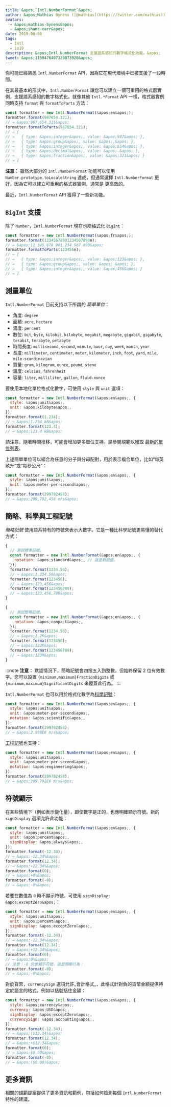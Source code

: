 ```yaml
---
title: &apos;`Intl.NumberFormat`&apos;
author: &apos;Mathias Bynens ([@mathias](https://twitter.com/mathias)) 與 Shane F. Carr&apos;
avatars:
  - &apos;mathias-bynens&apos;
  - &apos;shane-carr&apos;
date: 2019-08-08
tags:
  - Intl
  - io19
description: &apos;Intl.NumberFormat 支援語系感知的數字格式化功能。&apos;
tweet: &apos;1159476407329873920&apos;
---
```

你可能已經熟悉 `Intl.NumberFormat` API，因為它在現代環境中已被支援了一段時間。

<feature-support chrome="24"
                 firefox="29"
                 safari="10"
                 nodejs="0.12"
                 babel="yes"></feature-support>

在其最基本的形式中，`Intl.NumberFormat` 讓您可以建立一個可重用的格式器實例，支援語系感知的數字格式化。就像其他 `Intl.*Format` API 一樣，格式器實例同時支持 `format` 與 `formatToParts` 方法：

<!--truncate-->
```js
const formatter = new Intl.NumberFormat(&apos;en&apos;);
formatter.format(987654.321);
// → &apos;987,654.321&apos;
formatter.formatToParts(987654.321);
// → [
// →   { type: &apos;integer&apos;, value: &apos;987&apos; },
// →   { type: &apos;group&apos;, value: &apos;,&apos; },
// →   { type: &apos;integer&apos;, value: &apos;654&apos; },
// →   { type: &apos;decimal&apos;, value: &apos;.&apos; },
// →   { type: &apos;fraction&apos;, value: &apos;321&apos; }
// → ]
```

**注意：** 雖然大部分的 `Intl.NumberFormat` 功能可以使用 `Number.prototype.toLocaleString` 達成，但通常選擇 `Intl.NumberFormat` 更好，因為它可以建立可重用的格式器實例，通常是 [更高效的](/blog/v8-release-76#localized-bigint)。

最近，`Intl.NumberFormat` API 獲得了一些新功能。

## `BigInt` 支援

除了 `Number`，`Intl.NumberFormat` 現在也能格式化 [`BigInt`](/features/bigint)：

```js
const formatter = new Intl.NumberFormat(&apos;fr&apos;);
formatter.format(12345678901234567890n);
// → &apos;12 345 678 901 234 567 890&apos;
formatter.formatToParts(123456n);
// → [
// →   { type: &apos;integer&apos;, value: &apos;123&apos; },
// →   { type: &apos;group&apos;, value: &apos; &apos; },
// →   { type: &apos;integer&apos;, value: &apos;456&apos; }
// → ]
```

<feature-support chrome="76 /blog/v8-release-76#localized-bigint"
                 firefox="no"
                 safari="no"
                 nodejs="no"
                 babel="no"></feature-support>

## 測量單位

`Intl.NumberFormat` 目前支持以下所謂的 _簡單單位_：

- 角度: `degree`
- 面積: `acre`, `hectare`
- 濃度: `percent`
- 數位: `bit`, `byte`, `kilobit`, `kilobyte`, `megabit`, `megabyte`, `gigabit`, `gigabyte`, `terabit`, `terabyte`, `petabyte`
- 時間長度: `millisecond`, `second`, `minute`, `hour`, `day`, `week`, `month`, `year`
- 長度: `millimeter`, `centimeter`, `meter`, `kilometer`, `inch`, `foot`, `yard`, `mile`, `mile-scandinavian`
- 質量: `gram`,  `kilogram`, `ounce`, `pound`, `stone`
- 溫度: `celsius`, `fahrenheit`
- 容量: `liter`, `milliliter`, `gallon`, `fluid-ounce`

要使用本地化單位格式化數字，可使用 `style` 與 `unit` 選項：

```js
const formatter = new Intl.NumberFormat(&apos;en&apos;, {
  style: &apos;unit&apos;,
  unit: &apos;kilobyte&apos;,
});
formatter.format(1.234);
// → &apos;1.234 kB&apos;
formatter.format(123.4);
// → &apos;123.4 kB&apos;
```

請注意，隨著時間推移，可能會增加更多單位支持。請參閱規範以獲取 [最新的單位列表](https://tc39.es/proposal-unified-intl-numberformat/section6/locales-currencies-tz_proposed_out.html#table-sanctioned-simple-unit-identifiers)。

上述簡單單位可以組合為任意的分子與分母配對，用於表示複合單位，比如“每英畝升”或“每秒公尺”：

```js
const formatter = new Intl.NumberFormat(&apos;en&apos;, {
  style: &apos;unit&apos;,
  unit: &apos;meter-per-second&apos;,
});
formatter.format(299792458);
// → &apos;299,792,458 m/s&apos;
```

<feature-support chrome="77"
                 firefox="no"
                 safari="no"
                 nodejs="no"
                 babel="no"></feature-support>

## 簡略、科學與工程記號

_簡略記號_ 使用語系特有的符號來表示大數字。它是一種比科學記號更易懂的替代方式：

```js
{
  // 測試標準記號。
  const formatter = new Intl.NumberFormat(&apos;en&apos;, {
    notation: &apos;standard&apos;, // 這是默認值。
  });
  formatter.format(1234.56);
  // → &apos;1,234.56&apos;
  formatter.format(123456);
  // → &apos;123,456&apos;
  formatter.format(123456789);
  // → &apos;123,456,789&apos;
}

{
  // 測試簡略記號。
  const formatter = new Intl.NumberFormat(&apos;en&apos;, {
    notation: &apos;compact&apos;,
  });
  formatter.format(1234.56);
  // → &apos;1.2K&apos;
  formatter.format(123456);
  // → &apos;123K&apos;
  formatter.format(123456789);
  // → &apos;123M&apos;
}
```

:::note
**注意：** 默認情況下，簡略記號會四捨五入到整數，但始終保留 2 位有效數字。您可以設置 `{minimum,maximum}FractionDigits` 或 `{minimum,maximum}SignificantDigits` 來覆蓋此行為。
:::

`Intl.NumberFormat` 也可以用於格式化數字為[科學記號](https://en.wikipedia.org/wiki/Scientific_notation)：

```js
const formatter = new Intl.NumberFormat(&apos;en&apos;, {
  style: &apos;unit&apos;,
  unit: &apos;meter-per-second&apos;,
  notation: &apos;scientific&apos;,
});
formatter.format(299792458);
// → &apos;2.998E8 m/s&apos;
```

[工程記號](https://en.wikipedia.org/wiki/Engineering_notation)也支持：

```js
const formatter = new Intl.NumberFormat(&apos;en&apos;, {
  style: &apos;unit&apos;,
  unit: &apos;meter-per-second&apos;,
  notation: &apos;engineering&apos;,
});
formatter.format(299792458);
// → &apos;299.792E6 m/s&apos;
```

<feature-support chrome="77"
                 firefox="no"
                 safari="no"
                 nodejs="no"
                 babel="no"></feature-support>

## 符號顯示

在某些情境下（例如表示變化量），即使數字是正的，也應明確顯示符號。新的 `signDisplay` 選項允許此功能：

```js
const formatter = new Intl.NumberFormat(&apos;en&apos;, {
  style: &apos;unit&apos;,
  unit: &apos;percent&apos;,
  signDisplay: &apos;always&apos;,
});
formatter.format(-12.34);
// → &apos;-12.34%&apos;
formatter.format(12.34);
// → &apos;+12.34%&apos;
formatter.format(0);
// → &apos;+0%&apos;
formatter.format(-0);
// → &apos;-0%&apos;
```

若要在數值為 `0` 時不顯示符號，可使用 `signDisplay: &apos;exceptZero&apos;`：

```js
const formatter = new Intl.NumberFormat(&apos;en&apos;, {
  style: &apos;unit&apos;,
  unit: &apos;percent&apos;,
  signDisplay: &apos;exceptZero&apos;,
});
formatter.format(-12.34);
// → &apos;-12.34%&apos;
formatter.format(12.34);
// → &apos;+12.34%&apos;
formatter.format(0);
// → &apos;0%&apos;
// 注意：-0 仍會顯示符號，這是預期行為：
formatter.format(-0);
// → &apos;-0%&apos;
```

對於貨幣，`currencySign` 選項允許_會計格式_，此格式針對負的貨幣金額提供特定於語言的格式，例如以括號括住金額：

```js
const formatter = new Intl.NumberFormat(&apos;en&apos;, {
  style: &apos;currency&apos;,
  currency: &apos;USD&apos;,
  signDisplay: &apos;exceptZero&apos;,
  currencySign: &apos;accounting&apos;,
});
formatter.format(-12.34);
// → &apos;($12.34)&apos;
formatter.format(12.34);
// → &apos;+$12.34&apos;
formatter.format(0);
// → &apos;$0.00&apos;
formatter.format(-0);
// → &apos;($0.00)&apos;
```

<feature-support chrome="77"
                 firefox="no"
                 safari="no"
                 nodejs="no"
                 babel="no"></feature-support>

## 更多資訊

相關的[規範提案](https://github.com/tc39/proposal-unified-intl-numberformat)提供了更多資訊和範例，包括如何檢測每個 `Intl.NumberFormat` 特性的建議。
